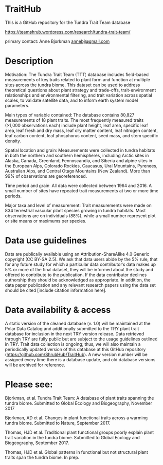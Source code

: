# TraitHub
This is a GitHub repository for the Tundra Trait Team database

https://teamshrub.wordpress.com/research/tundra-trait-team/

primary contact: Anne Bjorkman <annebj@gmail.com>

# Description
Motivation: The Tundra Trait Team (TTT) database includes field-based measurements of key traits related to plant form and function at multiple sites across the tundra biome. This dataset can be used to address theoretical questions about plant strategy and trade-offs, trait-environment relationships and environmental filtering, and trait variation across spatial scales, to validate satellite data, and to inform earth system model parameters. 

Main types of variable contained: The database contains 80,827 measurements of 18 plant traits. The most frequently measured traits (>1,000 observations each) include plant height, leaf area, specific leaf area, leaf fresh and dry mass, leaf dry matter content, leaf nitrogen content, leaf carbon content, leaf phosphorus content, seed mass, and stem specific density.

Spatial location and grain: Measurements were collected in tundra habitats in both the northern and southern hemispheres, including Arctic sites in Alaska, Canada, Greenland, Fennoscandia, and Siberia and alpine sites in the European Alps, Colorado Rockies, Caucasus, Ural Mountains, Pyrenees, Australian Alps, and Central Otago Mountains (New Zealand). More than 99% of observations are georeferenced. 

Time period and grain: All data were collected between 1964 and 2016. A small number of sites have repeated trait measurements at two or more time periods.

Major taxa and level of measurement: Trait measurements were made on 834 terrestrial vascular plant species growing in tundra habitats. Most observations are on individuals (88%), while a small number represent plot or site means or maximums per species.

# Data use guidelines
Data are publically available using an Attribution-ShareAlike 4.0 Generic copyright (CC BY-SA 2.5).  We ask that data users abide by the 5% rule, that for any future study for which a particular data contributor’s data makes up 5% or more of the final dataset, they will be informed about the study and offered to contribute to the publication. If the data contributor declines authorship they should be acknowledged as appropriate. In addition, the data paper publication and any relevant research papers using the data set should be cited [include citation information here].

# Data availability & access
A static version of the cleaned database (v. 1.0) will be maintained at the Polar Data Catalog and additionally submitted to the TRY plant trait database for inclusion in the next TRY version release. Data retrieved through TRY are fully public but are subject to the usage guidelines outlined in TRY. Trait data collection is ongoing; thus, we will also maintain a periodically updated version of this database at this GitHub repository (https://github.com/ShrubHub/TraitHub). A new version number will be assigned every time there is a database update, and old database versions will be archived for reference.

# Please see:
Bjorkman, et al. Tundra Trait Team: A database of plant traits spanning the tundra biome. Submitted to Global Ecology and Biogeography, November 2017

Bjorkman, AD et al. Changes in plant functional traits across a warming tundra biome. Submitted to Nature, September 2017.

Thomas, HJD et al. Traditional plant functional groups poorly explain plant trait variation in the tundra biome. Submitted to 
Global Ecology and Biogeography, September 2017.

Thomas, HJD et al. Global patterns in functional but not structural plant traits span the tundra biome. In prep.
